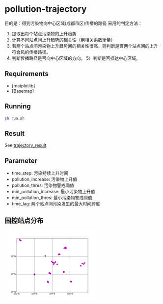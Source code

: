 # pollution-trajectory
目的是：得到污染物向中心区域(成都市区)传播的路径
采用的判定方法：
1) 提取出每个站点污染物的上升趋势
2) 计算不同站点间上升趋势的相关性（用相关系数衡量）
3) 若两个站点间污染物上升趋势间的相关性很高，则判断是否两个站点间的上升符合风的传播路径。
4) 判断传播路径是否向中心区域的方向。
5）判断是否抵达中心区域。

## Requirements

- [matplotlib]
- [Basemap]


## Running

```bash
sh run.sh
```

## Result
See [trajectory_result](results/trajectory_result.pickle).


## Parameter
- time_step: 污染持续上升时间
- pollution_increase: 污染物上升值
- pollution_thres: 污染物警戒阈值
- min_pollution_increase: 最小污染物上升值
- min_pollution_thres: 最小污染物警戒阈值
- time_lag: 两个站点间污染发生的最大时间跨度


## 国控站点分布   
<img src="data/Stations.png" width="60%" />  